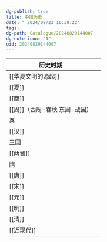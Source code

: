 ```yaml
---
dg-publish: true
title: 中国历史
date: " 2024/08/23 10:38:22"
tags: 
dg-path: Catalogue/20240829144007
dg-note-icon: "1"
uid: 20240829144007
---
```


| 历史时期               |     |
| ------------------ | --- |
| [[华夏文明的源起]]        |     |
| [[夏]]              |     |
| [[商]]              |     |
| [[周]]（西周-春秋 东周-战国） |     |
| 秦                  |     |
| [[汉]]              |     |
| 三国                 |     |
| [[两晋]]             |     |
| 隋                  |     |
| [[唐]]              |     |
| [[宋]]              |     |
| [[元]]              |     |
| [[明]]              |     |
| [[清]]              |     |
| [[近现代]]            |     |




